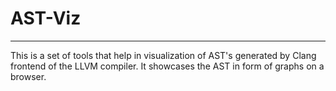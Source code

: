 # AST-Viz
---

This is a set of tools that help in visualization of AST's generated by Clang frontend of the LLVM compiler. It showcases the AST in form of graphs on a browser.
